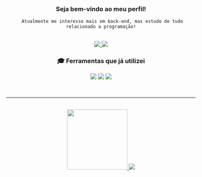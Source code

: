 <div align="center">
<h3 >
     Seja bem-vindo ao meu perfil!
</h3>
<code> Atualmente me interesso mais em back-end, mas estudo de tudo relacionado a programação!</code>

</div>
<br>
<p align="center">
 <a href="https://www.linkedin.com/in/guilherme-monfrinato-2b3b76280/" target="_blank">
  <img src="https://img.shields.io/badge/guilherme_monfrinato-0077B5?style=for-the-badge&logo=linkedin&logoColor=white&link=https://www.linkedin.com/in/guilherme-monfrinato-2b3b76280/" />
 </a>
 <a href="mailto:guilherme.monfrinato.santos@gmail.com" target="_blank">
  <img src="https://img.shields.io/badge/guilherme.contato@gmail.com-D14836?style=for-the-badge&logo=gmail&logoColor=white&link=mailto:guilherme.monfrinato.santos@gmail.com"/>
 </a>

</p>

 <div align="center">
<h3 >
     🎓 Ferramentas que já utilizei
</h3>
</div>
<p align="center">

 <a>
  <img src="https://img.shields.io/badge/Python-FF2D20?style=for-the-badge&logo=python&logoColor=white"/>
 </a>
  <a>
  <img src="https://img.shields.io/badge/javascript-adad09?style=for-the-badge&logo=javascript&logoColor=white"/>
 </a>
  <a>
  <img src="https://img.shields.io/badge/MySQL-005C84?style=for-the-badge&logo=mysql&logoColor=white"/>
 </a>
 </p>  

<br/>
<hr/>
<br/>
  
 <div align="center">
  <a href="https://github.com/guilhermemonfrinato">
  <img height="160em" src="https://github-readme-stats.vercel.app/api?username=guilhermemonfrinato&show_icons=true&theme=dracula&include_all_commits=true&count_private=true"/>
<a href="https://www.linkedin.com/in/guilherme-monfrinato-2b3b76280/" target="_blank">
  <img src="https://komarev.com/ghpvc/?username=guilhermemonfrinato&color=006bed" />
 </a>
</div>
       
